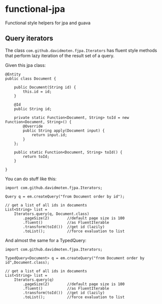 functional-jpa
==============

Functional style helpers for jpa and guava


Query iterators
------------------

The class `com.github.davidmoten.fjpa.Iterators` has fluent style methods that perform lazy iteration of the result set of a query.

Given this jpa class:

```
@Entity
public class Document {

	public Document(String id) {
		this.id = id;
	}

	@Id
	public String id;

	private static Function<Document, String> toId = new Function<Document, String>() {
		@Override
		public String apply(Document input) {
			return input.id;
		}
	};

	public static Function<Document, String> toId() {
		return toId;
	}

}
```
You can do stuff like this:

```
import com.github.davidmoten.fjpa.Iterators;

Query q = em.createQuery("from Document order by id");

// get a list of all ids in documents
List<String> list = 
	Iterators.query(q, Document.class)
		.pageSize(2)        //default page size is 100
	    .fluent()           //as FluentIterable
		.transform(toId())  //get id (lazily)
		.toList();          //force evaluation to list
```

And almost the same for a TypedQuery:

```
import com.github.davidmoten.fjpa.Iterators;

TypedQuery<Document> q = em.createQuery("from Document order by id",Document.class);

// get a list of all ids in documents
List<String> list = 
	Iterators.query(q)
		.pageSize(2)        //default page size is 100
	    .fluent()           //as FluentIterable
		.transform(toId())  //get id (lazily)
		.toList();          //force evaluation to list
```